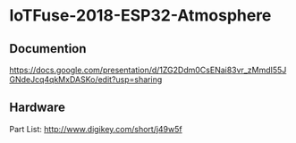 # IoTFuse-2018-ESP32-Atmosphere

## Documention

https://docs.google.com/presentation/d/1ZG2Ddm0CsENai83vr_zMmdI55JGNdeJcq4qkMxDASKo/edit?usp=sharing

## Hardware

Part List: http://www.digikey.com/short/j49w5f
